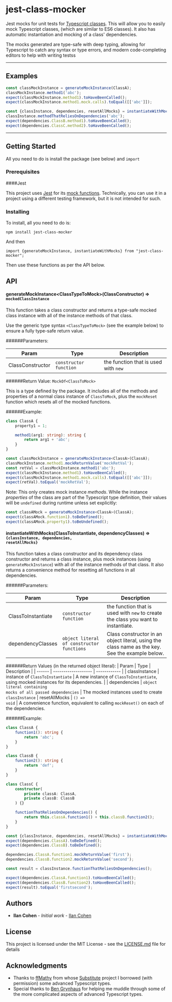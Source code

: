 # jest-class-mocker

Jest mocks for unit tests for [Typescript classes](https://www.typescriptlang.org/docs/handbook/classes.html). This will allow you to easily mock Typescript classes,
(which are similar to ES6 classes). It also has automatic instantiation and mocking of a class' dependencies.

The mocks generated are type-safe with deep typing, allowing for Typescript to catch any syntax or type errors, and modern code-completing editors to help with writing testss

---

## Examples

```typescript
const classMockInstance = generateMockInstance(ClassA);
classMockInstance.method1('abc');
expect(classMockInstance.method1).toHaveBeenCalled();
expect(classMockInstance.method1.mock.calls).toEqual([['abc']]);
```

```typescript
const {classInstance, dependencies, resetAllMocks} = instantiateWithMocks(ClassA, {ClassB, ClassC});
classInstance.methodThatReliesOnDependencies('abc');
expect(dependencies.ClassB.method1).toHaveBeenCalled();
expect(dependencies.ClassC.method2).toHaveBeenCalled();
```

---

## Getting Started

All you need to do is install the package (see below) and ```import```

### Prerequisites

####Jest

This project uses [Jest](https://jestjs.io/) for its [mock functions](https://jestjs.io/docs/en/mock-function-api).
Technically, you can use it in a project using a different testing framework, but it is not intended for such.

### Installing

To install, all you need to do is:

```
npm install jest-class-mocker
```

And then

```
import {generateMockInstance, instantiateWithMocks} from "jest-class-mocker";
```

Then use these functions as per the API below.

## API

#### generateMockInstance\<ClassTypeToMock\>(ClassConstructor) ⇒ <code>mockedClassInstance</code>
This function takes a class constructor and returns a type-safe mocked class instance with all of the instance methods of that class.

Use the generic type syntax <code>\<ClassTypeToMock\></code> (see the example below) to ensure a fully type-safe return value.

######Parameters:

| Param  | Type                | Description  |
| ------ | ------------------- | ------------ |
| ClassConstructor  | <code>constructor function</code> | the function that is used with <code>new</code> |

######Return Value:
<code>MockOf\<ClassToMock\></code>

This is a type defined by the package. It includes all of the methods and properties of a normal class instance of `ClassToMock`, plus the `mockReset` function which resets all of the mocked functions.

######Example:
```typescript
class ClassA {
    property1 = 1;

    method1(arg1: string): string {
        return arg1 + 'abc';
    }
}

const classMockInstance = generateMockInstance<ClassA>(ClassA);
classMockInstance.method1.mockReturnValue('mockRetVal');
const retVal = classMockInstance.method1('abc');
expect(classMockInstance.method1).toHaveBeenCalled();
expect(classMockInstance.method1.mock.calls).toEqual([['abc']]);
expect(retVal).toEqual('mockRetVal');
```

Note: This only creates mock instance _methods_. While the instance _properties_ of the class are part of the Typescript type definition, their values will be `undefined` during runtime unless set explicitly:

```typescript
const classAMock = generateMockInstance<ClassA>(ClassA);
expect(classAMock.function1).toBeDefined();
expect(classAMock.property1).toBeUndefined();
```

#### instantiateWithMocks(ClassToInstantiate, dependencyClasses) ⇒ <code>{classInstance, dependencies, resetAllMocks}</code>
This function takes a class constructor and its dependency class constructor and returns a class instance,
plus mock instances (using `generateMockInstance`) with all of the instance methods of that class.
It also returns a convenience method for resetting all functions in all dependencies.

######Parameters:


| Param  | Type                | Description  |
| ------ | ------------------- | ------------ |
| ClassToInstantiate  | <code>constructor function</code> | the function that is used with <code>new</code> to create the class you want to instantiate. |
| dependencyClasses  | <code>object literal of constructor functions</code> | Class constructor in an object literal, using the class name as the key. See the example below. |


######Return Values (in the returned object literal):
| Param  | Type                | Description  |
| ------ | ------------------- | ------------ |
| classInstance  | instance of <code>ClassToInstantiate</code> | A new instance of <code>ClassToInstantiate</code>, using mocked instances for its dependencies. |
| dependencies  | <code>object literal containing mocks of all passed dependencies</code> | The mocked instances used to create <code>classInstance</code>
| resetAllMocks  | <code>() => void</code> | A convenience function, equivalent to calling <code>mockReset()</code> on each of the dependencies.

######Example:
```typescript
class ClassA {
    function1(): string {
        return 'abc';
    }
}

class ClassB {
    function2(): string {
        return 'def';
    }
}

class ClassC {
    constructor(
        private classA: ClassA,
        private classB: ClassB
    ) {}

    functionThatReliesOnDependencies() {
        return this.classA.function1() + this.classB.function2();
    }
}

const {classInstance, dependencies, resetAllMocks} = instantiateWithMocks(ClassC, {ClassA, ClassB});
expect(dependencies.ClassA).toBeDefined();
expect(dependencies.ClassB).toBeDefined();

dependencies.ClassA.function1.mockReturnValue('first');
dependencies.ClassB.function2.mockReturnValue('second');

const result = classInstance.functionThatReliesOnDependencies();

expect(dependencies.ClassA.function1).toHaveBeenCalled();
expect(dependencies.ClassB.function2).toHaveBeenCalled();
expect(result).toEqual('firstsecond');
```

## Authors

* **Ilan Cohen** - *Initial work* - [Ilan Cohen](https://github.com/ilancohen)

## License

This project is licensed under the MIT License - see the [LICENSE.md](LICENSE.md) file for details

## Acknowledgments

* Thanks to [ffMathy](https://github.com/ffMathy) from whose [Substitute](https://github.com/ffMathy/FluffySpoon.JavaScript.Testing.Faking) project I borrowed (with permission) some advanced Typescript types.
* Special thanks to [Ben Grynhaus](https://github.com/bengry) for helping me muddle through some of the more complicated aspects of advanced Typescript types.
